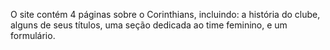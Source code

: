 O site contém 4 páginas sobre o Corinthians, incluindo: a história do clube, alguns de seus títulos, uma seção dedicada ao time feminino, e um formulário.

